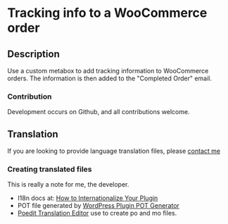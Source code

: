 # Tracking info to a WooCommerce order

## Description
Use a custom metabox to add tracking information to WooCommerce orders. The information is then added to the "Completed Order" email.

### Contribution
Development occurs on Github, and all contributions welcome.

## Translation
If you are looking to provide language translation files, please [contact me](https://www.damiencarbery.com/contact/)

### Creating translated files
This is really a note for me, the developer.
- I18n docs at: [How to Internationalize Your Plugin](https://developer.wordpress.org/plugins/internationalization/how-to-internationalize-your-plugin/)
- POT file generated by [WordPress Plugin POT Generator](https://qsandbox.com/tools/wp-plugin-pot-generator)
- [Poedit Translation Editor](https://poedit.net/) use to create po and mo files.
